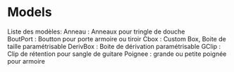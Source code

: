 # Models

Liste des modèles:
  Anneau   : Anneaux pour tringle de douche</br>
  BoutPort : Boutton pour porte armoire ou tiroir
  Cbox     : Custom Box, Boite de taille paramétrisable
  DerivBox : Boite de dérivation paramétrisable
  GClip    : Clip de rétention pour sangle de guitare
  Poignee  : grande ou petite poignée pour armoire   
